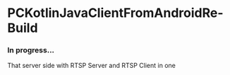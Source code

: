 # PCKotlinJavaClientFromAndroidRe-Build

### In progress...

That server side with RTSP Server and RTSP Client in one
